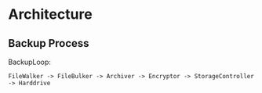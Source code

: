 

# Architecture

## Backup Process

BackupLoop:

    FileWalker -> FileBulker -> Archiver -> Encryptor -> StorageController -> Harddrive
    
